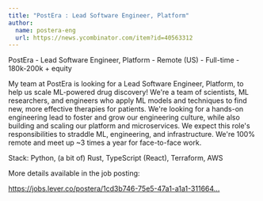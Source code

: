 ```yaml
---
title: "PostEra : Lead Software Engineer, Platform"
author:
  name: postera-eng
  url: https://news.ycombinator.com/item?id=40563312
---
```

PostEra - Lead Software Engineer, Platform - Remote (US) - Full-time - 180k-200k + equity

My team at PostEra is looking for a Lead Software Engineer, Platform, to help us scale ML-powered drug discovery! We&#x27;re a team of scientists, ML researchers, and engineers who apply ML models and techniques to find new, more effective therapies for patients. We&#x27;re looking for a hands-on engineering lead to foster and grow our engineering culture, while also building and scaling our platform and microservices. We expect this role&#x27;s responsibilities to straddle ML, engineering, and infrastructure. We&#x27;re 100% remote and meet up ~3 times a year for face-to-face work.

Stack: Python, (a bit of) Rust, TypeScript (React), Terraform, AWS

More details available in the job posting:

<a href="https:&#x2F;&#x2F;jobs.lever.co&#x2F;postera&#x2F;1cd3b746-75e5-47a1-a1a1-31166431ca12" rel="nofollow">https:&#x2F;&#x2F;jobs.lever.co&#x2F;postera&#x2F;1cd3b746-75e5-47a1-a1a1-311664...</a>
